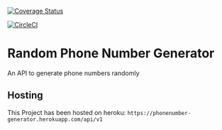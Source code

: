 [![Coverage Status](https://coveralls.io/repos/github/rickynyairo/phonenum-generator/badge.svg)](https://coveralls.io/github/rickynyairo/phonenum-generator?branch=develop)

[![CircleCI](https://circleci.com/gh/rickynyairo/phonenum-generator.svg?style=svg)](https://circleci.com/gh/rickynyairo/phonenum-generator)

# Random Phone Number Generator
An API to generate phone numbers randomly

## Hosting

This Project has been hosted on heroku:
`https://phonenumber-generator.herokuapp.com/api/v1`
